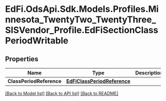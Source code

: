 # EdFi.OdsApi.Sdk.Models.Profiles.Minnesota_TwentyTwo_TwentyThree_SISVendor_Profile.EdFiSectionClassPeriodWritable
## Properties

Name | Type | Description | Notes
------------ | ------------- | ------------- | -------------
**ClassPeriodReference** | [**EdFiClassPeriodReference**](EdFiClassPeriodReference.md) |  | 

[[Back to Model list]](../README.md#documentation-for-models) [[Back to API list]](../README.md#documentation-for-api-endpoints) [[Back to README]](../README.md)

